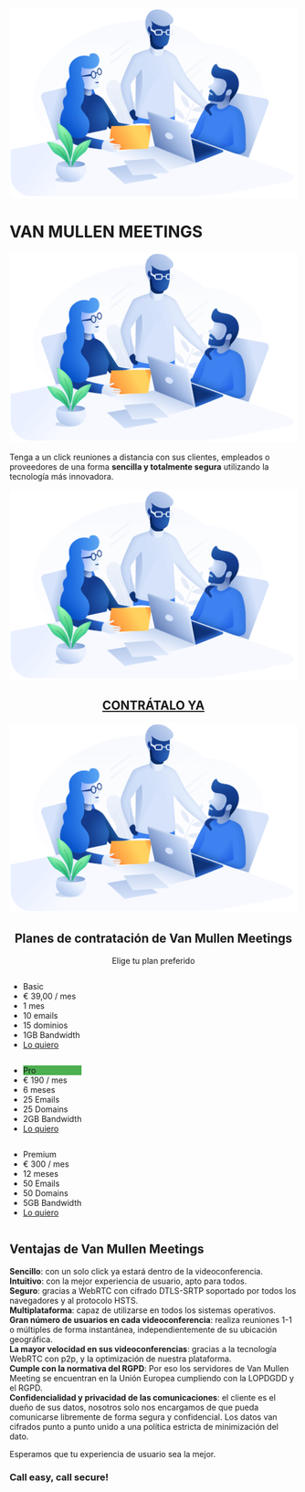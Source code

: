 <p style="text-align:right"><img src="/img/illustration.png" alt="imagen inicio Van Mullen"></p>

# VAN MULLEN MEETINGS

<p style="text-align:right"><img src="/img/illustration.png" alt="imagen inicio Van Mullen"></p>

Tenga a un click reuniones a distancia con sus clientes, empleados o proveedores de una forma **sencilla y totalmente segura** utilizando la tecnología más innovadora.  

<p style="text-align:right"><img src="/img/illustration.png" alt="imagen inicio Van Mullen"></p>

<h2 style="text-align:center"><a href="https://vanmullen.com/contacto.html"> CONTRÁTALO YA</a></h2>

<p style="text-align:right"><img src="/img/illustration.png" alt="imagen inicio Van Mullen"></p>

<h2 style="text-align:center">Planes de contratación de Van Mullen Meetings</h2>
<p style="text-align:center">Elige tu plan preferido</p>

<div class="columns">
  <ul class="price">
    <li class="header">Basic</li>
    <li class="grey">€ 39,00 / mes</li>
    <li>1 mes</li>
    <li>10 emails</li>
    <li>15 dominios</li>
    <li>1GB Bandwidth</li>
    <li class="grey"><a href="/paypal_1.html" class="button">Lo quiero</a></li>
  </ul>
</div>

<div class="columns">
  <ul class="price">
    <li class="header" style="background-color:#4CAF50">Pro</li>
    <li class="grey">€ 190 / mes</li>
    <li>6 meses</li>
    <li>25 Emails</li>
    <li>25 Domains</li>
    <li>2GB Bandwidth</li>
    <li class="grey"><a href="/paypal_6.html" class="button">Lo quiero</a></li>
  </ul>
</div>

<div class="columns">
  <ul class="price">
    <li class="header">Premium</li>
    <li class="grey">€ 300 / mes</li>
    <li>12 meses</li>
    <li>50 Emails</li>
    <li>50 Domains</li>
    <li>5GB Bandwidth</li>
    <li class="grey"><a href="/paypal_12.html" class="button">Lo quiero</a></li>
  </ul>
</div>

## Ventajas de Van Mullen Meetings

**Sencillo**: con un solo click ya estará dentro de la videoconferencia.    
**Intuitivo**: con la mejor experiencia de usuario, apto para todos.    
**Seguro**: gracias a WebRTC con cifrado DTLS-SRTP soportado por todos los navegadores y al protocolo HSTS.    
**Multiplataforma**: capaz de utilizarse en todos los sistemas operativos.    
**Gran número de usuarios en cada videoconferencia**: realiza reuniones 1-1 o múltiples de forma instantánea, independientemente de su ubicación geográfica.    
**La mayor velocidad en sus videoconferencias**: gracias a la tecnología WebRTC con p2p, y la optimización de nuestra plataforma.    
**Cumple con la normativa del RGPD**: Por eso los servidores de Van Mullen Meeting se encuentran en la Unión Europea cumpliendo con la LOPDGDD y el RGPD.    
**Confidencialidad y privacidad de las comunicaciones**: el cliente es el dueño de sus datos, nosotros solo nos encargamos de que pueda comunicarse libremente de forma segura y   confidencial. Los datos van cifrados punto a punto unido a una política estricta de minimización del dato.    

Esperamos que tu experiencia de usuario sea la mejor.  
  
### Call easy, call secure!
